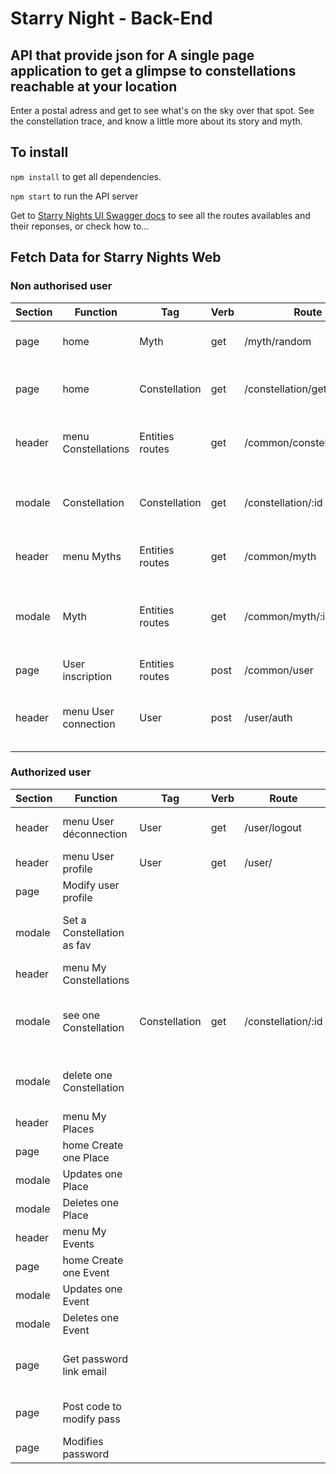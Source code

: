 # Starry Night - Back-End

## API that provide json for A single page application to get a glimpse to constellations reachable at your location

Enter a postal adress and get to see what's on the sky over that spot. See the constellation trace, and know a little more about its story and myth.

## To install

```npm install``` to get all dependencies.

```npm start``` to run the API server

Get to [Starry Nights UI Swagger docs](http://localhost:3001/api-docs/) to see all the routes availables and their reponses, or check how to...

## Fetch Data for Starry Nights Web

### Non authorised user

| Section |       Function       |       Tag       | Verb |            Route           |                         Description                        |
|---------|----------------------|-----------------|------|----------------------------|------------------------------------------------------------|
| page    | home                 | Myth            | get  | /myth/random               | A random myth and its constellation                        |
| page    | home                 | Constellation   | get  | /constellation/getAllNames | All constellations names for the search bar                |
| header  | menu Constellations  | Entities routes | get  | /common/constellations     | All constellations with full details                       |
| modale  | Constellation        | Constellation   | get  | /constellation/:id         | A single constellation with full details and myth (if any) |
| header  | menu Myths           | Entities routes | get  | /common/myth               | All myths with full details                                |
| modale  | Myth                 | Entities routes | get  | /common/myth/:id           | A single myth with full details and related celestial body |
| page    | User inscription     | Entities routes | post | /common/user               | Create a new user                                          |
| header  | menu User connection | User            | post | /user/auth                 | Checks email and password to allow connection              |

### Authorized user

| Section | Function                   | Tag             | Verb   | Route                     | Description                                                |
|---------|----------------------------|-----------------|--------|---------------------------|------------------------------------------------------------|
| header  | menu User déconnection     | User            | get    | /user/logout              | Manages the user logout flow                               |
| header  | menu User profile          | User            | get    | /user/                    | Gets all user's details                                    |
| page    | Modify user profile        |                 |        |                           | Updates user's details                                     |
| modale  | Set a Constellation as fav |                 |        |                           | Adds one constellation as a user's favorite                | *
| header  | menu My Constellations     |                 |        |                           | Get all user's constellations                              |
| modale  | see one Constellation      | Constellation   | get    | /constellation/:id        | A single constellation with full details and myth (if any) |
| modale  | delete one Constellation   |                 |        |                           | Deletes one user's favorite constellation                  |
| header  | menu My Places             |                 |        |                           | Get all user's places                                      |
| page    | home Create one Place      |                 |        |                           | Creates one user's place                                   |
| modale  | Updates one Place          |                 |        |                           | Updates one user's place                                   |
| modale  | Deletes one Place          |                 |        |                           | Deletes one user's place                                   |
| header  | menu My Events             |                 |        |                           | Get all user's events                                      |
| page    | home Create one Event      |                 |        |                           | Creates one user's event                                   |
| modale  | Updates one Event          |                 |        |                           | Updates one user's event                                   |
| modale  | Deletes one Event          |                 |        |                           | Deletes one user's event                                   |
| page    | Get password link email    |                 |        |                           | Checks user's email to send a link email                   |
| page    | Post code to modify pass   |                 |        |                           | Checks code entered by user                                |
| page    | Modifies password          |                 |        |                           | Post new password                                          |